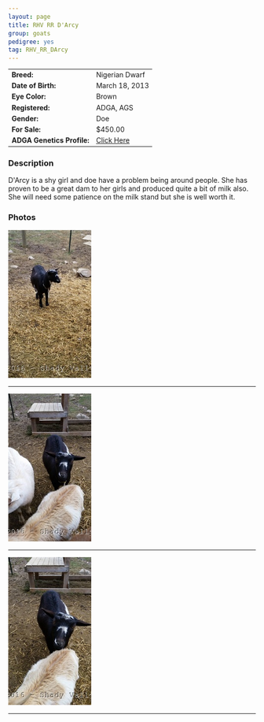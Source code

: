 ```yaml
---
layout: page
title: RHV RR D'Arcy
group: goats
pedigree: yes
tag: RHV_RR_DArcy
---
```


| | |
|:---|:---
|**Breed:**|Nigerian Dwarf
|**Date of Birth:**|March 18, 2013
|**Eye Color:**|Brown
|**Registered:**|ADGA, AGS
|**Gender:**|Doe
|**For Sale:**|$450.00
|**ADGA Genetics Profile:**|[Click Here](http://www.adgagenetics.org/GoatDetail.aspx?RegNumber=D001630033)
### Description

D'Arcy is a shy girl and doe have a problem being around people. She has proven to be a great dam to her girls and produced quite a bit of milk also. She will need some patience on the milk stand but she is well worth it.

### Photos

<img src="/images/goats/DArcy/1.jpg" alt="Image of RHV RR D'Arcy" class="pic"/>
<hr>
<img src="/images/goats/DArcy/2.jpg" alt="Image of RHV RR D'Arcy" class="pic"/>
<hr>
<img src="/images/goats/DArcy/3.jpg" alt="Image of RHV RR D'Arcy" class="pic"/>
<hr>

